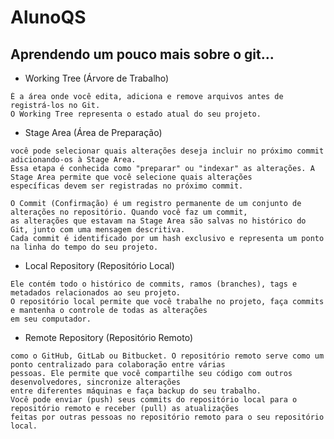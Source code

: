 # AlunoQS
 
## Aprendendo um pouco mais sobre o git...

- Working Tree (Árvore de Trabalho)
```É diretório em seu sistema de arquivos local onde você está realizando as alterações em seus arquivos. 
É a área onde você edita, adiciona e remove arquivos antes de registrá-los no Git. 
O Working Tree representa o estado atual do seu projeto.
```

- Stage Area (Área de Preparação)
```É uma área intermediária entre o Working Tree e o Commit. Após realizar alterações nos arquivos do Working Tree,
você pode selecionar quais alterações deseja incluir no próximo commit adicionando-os à Stage Area. 
Essa etapa é conhecida como "preparar" ou "indexar" as alterações. A Stage Area permite que você selecione quais alterações 
específicas devem ser registradas no próximo commit.

O Commit (Confirmação) é um registro permanente de um conjunto de alterações no repositório. Quando você faz um commit, 
as alterações que estavam na Stage Area são salvas no histórico do Git, junto com uma mensagem descritiva. 
Cada commit é identificado por um hash exclusivo e representa um ponto na linha do tempo do seu projeto.
```

- Local Repository (Repositório Local)
```Local Repository (Repositório Local) é a versão do seu projeto que está armazenada em sua máquina local. 
Ele contém todo o histórico de commits, ramos (branches), tags e metadados relacionados ao seu projeto. 
O repositório local permite que você trabalhe no projeto, faça commits e mantenha o controle de todas as alterações 
em seu computador.
```

- Remote Repository (Repositório Remoto)
```Remote Repository (Repositório Remoto) é uma cópia do repositório local que está hospedada em um servidor remoto, 
como o GitHub, GitLab ou Bitbucket. O repositório remoto serve como um ponto centralizado para colaboração entre várias 
pessoas. Ele permite que você compartilhe seu código com outros desenvolvedores, sincronize alterações 
entre diferentes máquinas e faça backup do seu trabalho. 
Você pode enviar (push) seus commits do repositório local para o repositório remoto e receber (pull) as atualizações 
feitas por outras pessoas no repositório remoto para o seu repositório local.
```
